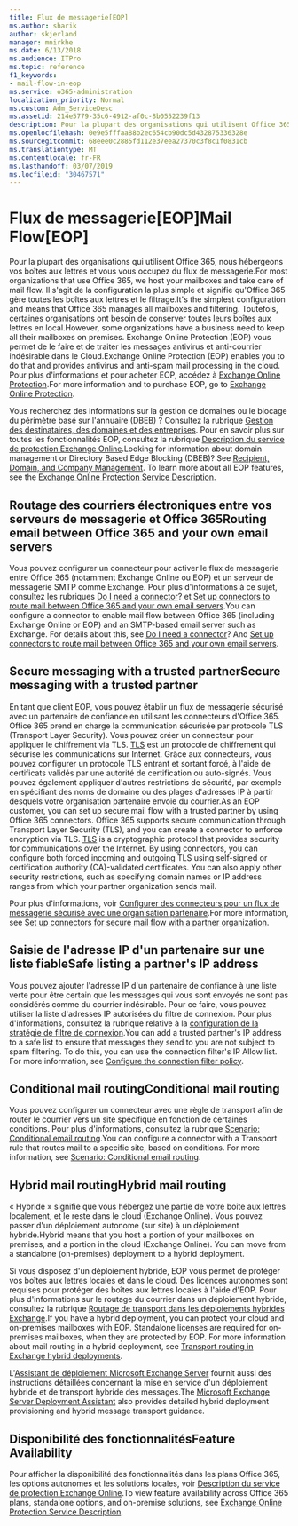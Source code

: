 ```yaml
---
title: Flux de messagerie[EOP]
ms.author: sharik
author: skjerland
manager: mnirkhe
ms.date: 6/13/2018
ms.audience: ITPro
ms.topic: reference
f1_keywords:
- mail-flow-in-eop
ms.service: o365-administration
localization_priority: Normal
ms.custom: Adm_ServiceDesc
ms.assetid: 214e5779-35c6-4912-af0c-8b0552239f13
description: Pour la plupart des organisations qui utilisent Office 365, nous hébergeons vos boîtes aux lettres et vous vous occupez du flux de messagerie. Il s'agit de la configuration la plus simple et signifie qu'Office 365 gère toutes les boîtes aux lettres et le filtrage. Toutefois, certaines organisations ont besoin de conserver toutes leurs boîtes aux lettres en local. Exchange Online Protection (EOP) vous permet de le faire et de traiter les messages antivirus et anti-courrier indésirable dans le Cloud. Pour plus d'informations et pour acheter EOP, accédez à Exchange Online Protection.
ms.openlocfilehash: 0e9e5fffaa88b2ec654cb90dc5d432875336328e
ms.sourcegitcommit: 68eee0c2885fd112e37eea27370c3f8c1f0831cb
ms.translationtype: MT
ms.contentlocale: fr-FR
ms.lasthandoff: 03/07/2019
ms.locfileid: "30467571"
---
```

# <a name="mail-floweop"></a><span data-ttu-id="18284-107">Flux de messagerie[EOP]</span><span class="sxs-lookup"><span data-stu-id="18284-107">Mail Flow[EOP]</span></span>

<span data-ttu-id="18284-108">Pour la plupart des organisations qui utilisent Office 365, nous hébergeons vos boîtes aux lettres et vous vous occupez du flux de messagerie.</span><span class="sxs-lookup"><span data-stu-id="18284-108">For most organizations that use Office 365, we host your mailboxes and take care of mail flow.</span></span> <span data-ttu-id="18284-109">Il s'agit de la configuration la plus simple et signifie qu'Office 365 gère toutes les boîtes aux lettres et le filtrage.</span><span class="sxs-lookup"><span data-stu-id="18284-109">It's the simplest configuration and means that Office 365 manages all mailboxes and filtering.</span></span> <span data-ttu-id="18284-110">Toutefois, certaines organisations ont besoin de conserver toutes leurs boîtes aux lettres en local.</span><span class="sxs-lookup"><span data-stu-id="18284-110">However, some organizations have a business need to keep all their mailboxes on premises.</span></span> <span data-ttu-id="18284-111">Exchange Online Protection (EOP) vous permet de le faire et de traiter les messages antivirus et anti-courrier indésirable dans le Cloud.</span><span class="sxs-lookup"><span data-stu-id="18284-111">Exchange Online Protection (EOP) enables you to do that and provides antivirus and anti-spam mail processing in the cloud.</span></span> <span data-ttu-id="18284-112">Pour plus d'informations et pour acheter EOP, accédez à [Exchange Online Protection](https://products.office.com/en-us/exchange/exchange-email-security-spam-protection).</span><span class="sxs-lookup"><span data-stu-id="18284-112">For more information and to purchase EOP, go to [Exchange Online Protection](https://products.office.com/en-us/exchange/exchange-email-security-spam-protection).</span></span>
  
<span data-ttu-id="18284-p103">Vous recherchez des informations sur la gestion de domaines ou le blocage du périmètre basé sur l'annuaire (DBEB) ? Consultez la rubrique [Gestion des destinataires, des domaines et des entreprises](recipient-domain-and-company-management.md). Pour en savoir plus sur toutes les fonctionnalités EOP, consultez la rubrique [Description du service de protection Exchange Online](exchange-online-protection-service-description.md).</span><span class="sxs-lookup"><span data-stu-id="18284-p103">Looking for information about domain management or Directory Based Edge Blocking (DBEB)? See [Recipient, Domain, and Company Management](recipient-domain-and-company-management.md). To learn more about all EOP features, see the [Exchange Online Protection Service Description](exchange-online-protection-service-description.md).</span></span>
  
## <a name="routing-email-between-office-365-and-your-own-email-servers"></a><span data-ttu-id="18284-116">Routage des courriers électroniques entre vos serveurs de messagerie et Office 365</span><span class="sxs-lookup"><span data-stu-id="18284-116">Routing email between Office 365 and your own email servers</span></span>
<span data-ttu-id="18284-117"><a name="BKMK_outboundmailrouting"> </a></span><span class="sxs-lookup"><span data-stu-id="18284-117"></span></span>

<span data-ttu-id="18284-p104">Vous pouvez configurer un connecteur pour activer le flux de messagerie entre Office 365 (notamment Exchange Online ou EOP) et un serveur de messagerie SMTP comme Exchange. Pour plus d'informations à ce sujet, consultez les rubriques [Do I need a connector](http://technet.microsoft.com/library/16731ae9-c909-49dd-bffc-a46e6151fc29.aspx)? et [Set up connectors to route mail between Office 365 and your own email servers](http://technet.microsoft.com/library/2e93fd60-a5ef-4e64-8e62-2b862b2d1033.aspx).</span><span class="sxs-lookup"><span data-stu-id="18284-p104">You can configure a connector to enable mail flow between Office 365 (including Exchange Online or EOP) and an SMTP-based email server such as Exchange. For details about this, see [Do I need a connector](http://technet.microsoft.com/library/16731ae9-c909-49dd-bffc-a46e6151fc29.aspx)? And [Set up connectors to route mail between Office 365 and your own email servers](http://technet.microsoft.com/library/2e93fd60-a5ef-4e64-8e62-2b862b2d1033.aspx).</span></span>
  
## <a name="secure-messaging-with-a-trusted-partner"></a><span data-ttu-id="18284-121">Secure messaging with a trusted partner</span><span class="sxs-lookup"><span data-stu-id="18284-121">Secure messaging with a trusted partner</span></span>
<span data-ttu-id="18284-122"><a name="BKMK_securemessagingwithatrustedpartner"> </a></span><span class="sxs-lookup"><span data-stu-id="18284-122"></span></span>

<span data-ttu-id="18284-p105">En tant que client EOP, vous pouvez établir un flux de messagerie sécurisé avec un partenaire de confiance en utilisant les connecteurs d'Office 365. Office 365 prend en charge la communication sécurisée par protocole TLS (Transport Layer Security). Vous pouvez créer un connecteur pour appliquer le chiffrement via TLS. [TLS](https://technet.microsoft.com/en-us/library/mt163898.aspx) est un protocole de chiffrement qui sécurise les communications sur Internet. Grâce aux connecteurs, vous pouvez configurer un protocole TLS entrant et sortant forcé, à l'aide de certificats validés par une autorité de certification ou auto-signés. Vous pouvez également appliquer d'autres restrictions de sécurité, par exemple en spécifiant des noms de domaine ou des plages d'adresses IP à partir desquels votre organisation partenaire envoie du courrier.</span><span class="sxs-lookup"><span data-stu-id="18284-p105">As an EOP customer, you can set up secure mail flow with a trusted partner by using Office 365 connectors. Office 365 supports secure communication through Transport Layer Security (TLS), and you can create a connector to enforce encryption via TLS. [TLS](https://technet.microsoft.com/en-us/library/mt163898.aspx) is a cryptographic protocol that provides security for communications over the Internet. By using connectors, you can configure both forced incoming and outgoing TLS using self-signed or certification authority (CA)-validated certificates. You can also apply other security restrictions, such as specifying domain names or IP address ranges from which your partner organization sends mail.</span></span> 
  
<span data-ttu-id="18284-128">Pour plus d'informations, voir [Configurer des connecteurs pour un flux de messagerie sécurisé avec une organisation partenaire](https://technet.microsoft.com/en-us/library/dn751021%28v=exchg.150%29.aspx).</span><span class="sxs-lookup"><span data-stu-id="18284-128">For more information, see [Set up connectors for secure mail flow with a partner organization](https://technet.microsoft.com/en-us/library/dn751021%28v=exchg.150%29.aspx).</span></span>
  
## <a name="safe-listing-a-partners-ip-address"></a><span data-ttu-id="18284-129">Saisie de l'adresse IP d'un partenaire sur une liste fiable</span><span class="sxs-lookup"><span data-stu-id="18284-129">Safe listing a partner's IP address</span></span>
<span data-ttu-id="18284-130"><a name="BKMK_safelistingapartnersipaddress"> </a></span><span class="sxs-lookup"><span data-stu-id="18284-130"></span></span>

<span data-ttu-id="18284-p106">Vous pouvez ajouter l'adresse IP d'un partenaire de confiance à une liste verte pour être certain que les messages qui vous sont envoyés ne sont pas considérés comme du courrier indésirable. Pour ce faire, vous pouvez utiliser la liste d'adresses IP autorisées du filtre de connexion. Pour plus d'informations, consultez la rubrique relative à la [configuration de la stratégie de filtre de connexion](https://go.microsoft.com/fwlink/p/?LinkID=287108).</span><span class="sxs-lookup"><span data-stu-id="18284-p106">You can add a trusted partner's IP address to a safe list to ensure that messages they send to you are not subject to spam filtering. To do this, you can use the connection filter's IP Allow list. For more information, see [Configure the connection filter policy](https://go.microsoft.com/fwlink/p/?LinkID=287108).</span></span>
  
## <a name="conditional-mail-routing"></a><span data-ttu-id="18284-134">Conditional mail routing</span><span class="sxs-lookup"><span data-stu-id="18284-134">Conditional mail routing</span></span>
<span data-ttu-id="18284-135"><a name="BKMK_conditionalmailrouting"> </a></span><span class="sxs-lookup"><span data-stu-id="18284-135"></span></span>

<span data-ttu-id="18284-p107">Vous pouvez configurer un connecteur avec une règle de transport afin de router le courrier vers un site spécifique en fonction de certaines conditions. Pour plus d'informations, consultez la rubrique [Scenario: Conditional email routing](http://technet.microsoft.com/library/82d105e2-e955-4e03-99c3-3314a5d21a4c.aspx).</span><span class="sxs-lookup"><span data-stu-id="18284-p107">You can configure a connector with a Transport rule that routes mail to a specific site, based on conditions. For more information, see [Scenario: Conditional email routing](http://technet.microsoft.com/library/82d105e2-e955-4e03-99c3-3314a5d21a4c.aspx).</span></span>
  
## <a name="hybrid-mail-routing"></a><span data-ttu-id="18284-138">Hybrid mail routing</span><span class="sxs-lookup"><span data-stu-id="18284-138">Hybrid mail routing</span></span>
<span data-ttu-id="18284-139"><a name="BKMK_hybridmailrouting"> </a></span><span class="sxs-lookup"><span data-stu-id="18284-139"></span></span>

<span data-ttu-id="18284-p108">« Hybride » signifie que vous hébergez une partie de votre boîte aux lettres localement, et le reste dans le cloud (Exchange Online). Vous pouvez passer d'un déploiement autonome (sur site) à un déploiement hybride.</span><span class="sxs-lookup"><span data-stu-id="18284-p108">Hybrid means that you host a portion of your mailboxes on premises, and a portion in the cloud (Exchange Online). You can move from a standalone (on-premises) deployment to a hybrid deployment.</span></span>
  
<span data-ttu-id="18284-p109">Si vous disposez d'un déploiement hybride, EOP vous permet de protéger vos boîtes aux lettres locales et dans le cloud. Des licences autonomes sont requises pour protéger des boîtes aux lettres locales à l'aide d'EOP. Pour plus d'informations sur le routage du courrier dans un déploiement hybride, consultez la rubrique [Routage de transport dans les déploiements hybrides Exchange](https://go.microsoft.com/fwlink/p/?LinkId=271757).</span><span class="sxs-lookup"><span data-stu-id="18284-p109">If you have a hybrid deployment, you can protect your cloud and on-premises mailboxes with EOP. Standalone licenses are required for on-premises mailboxes, when they are protected by EOP. For more information about mail routing in a hybrid deployment, see [Transport routing in Exchange hybrid deployments](https://go.microsoft.com/fwlink/p/?LinkId=271757).</span></span>
  
<span data-ttu-id="18284-145">L'[Assistant de déploiement Microsoft Exchange Server](https://go.microsoft.com/fwlink/p/?LinkId=287036) fournit aussi des instructions détaillées concernant la mise en service d'un déploiement hybride et de transport hybride des messages.</span><span class="sxs-lookup"><span data-stu-id="18284-145">The [Microsoft Exchange Server Deployment Assistant](https://go.microsoft.com/fwlink/p/?LinkId=287036) also provides detailed hybrid deployment provisioning and hybrid message transport guidance.</span></span> 
  
## <a name="feature-availability"></a><span data-ttu-id="18284-146">Disponibilité des fonctionnalités</span><span class="sxs-lookup"><span data-stu-id="18284-146">Feature Availability</span></span>
<span data-ttu-id="18284-147"><a name="BKMK_hybridmailrouting"> </a></span><span class="sxs-lookup"><span data-stu-id="18284-147"></span></span>

<span data-ttu-id="18284-148">Pour afficher la disponibilité des fonctionnalités dans les plans Office 365, les options autonomes et les solutions locales, voir [Description du service de protection Exchange Online](exchange-online-protection-service-description.md).</span><span class="sxs-lookup"><span data-stu-id="18284-148">To view feature availability across Office 365 plans, standalone options, and on-premise solutions, see [Exchange Online Protection Service Description](exchange-online-protection-service-description.md).</span></span>
  

